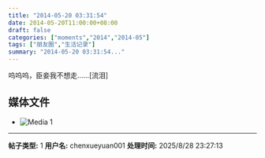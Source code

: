 ```yaml
---
title: "2014-05-20 03:31:54"
date: 2014-05-20T11:00:00+08:00
draft: false
categories: ["moments","2014","2014-05"]
tags: ["朋友圈","生活记录"]
summary: "2014-05-20 03:31:54..."
---
```


呜呜呜，臣妾我不想走……[流泪]

## 媒体文件

- ![Media 1](/Moments/photos/2014-05-20/201405200331540.jpg)

---

**帖子类型:** 1
**用户名:** chenxueyuan001
**处理时间:** 2025/8/28 23:27:13